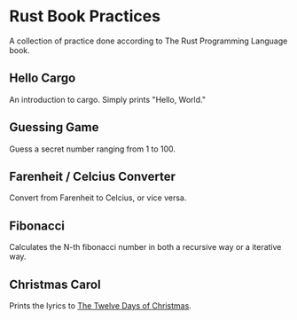# Rust Book Practices

A collection of practice done according to The Rust Programming Language book.

## Hello Cargo

An introduction to cargo. Simply prints "Hello, World."

## Guessing Game

Guess a secret number ranging from 1 to 100.

## Farenheit / Celcius Converter

Convert from Farenheit to Celcius, or vice versa.

## Fibonacci

Calculates the N-th fibonacci number in both a recursive way or a iterative way.

## Christmas Carol

Prints the lyrics to [The Twelve Days of Christmas](https://genius.com/Christmas-songs-the-twelve-days-of-christmas-lyrics).